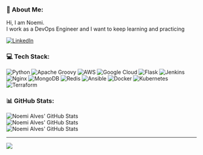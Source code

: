 ### 💫 About Me:
Hi, I am Noemi.<br>I work as a DevOps Engineer and I want to keep learning and practicing

[![LinkedIn](https://img.shields.io/badge/LinkedIn-%230077B5.svg?logo=linkedin&logoColor=white)](https://linkedin.com/in/noemi-alves) 

### 💻 Tech Stack:
![Python](https://img.shields.io/badge/python-3670A0?style=flat&logo=python&logoColor=ffdd54) ![Apache Groovy](https://img.shields.io/badge/Apache%20Groovy-4298B8.svg?style=flat&logo=Apache+Groovy&logoColor=white) ![AWS](https://img.shields.io/badge/AWS-%23FF9900.svg?style=flat&logo=amazon-aws&logoColor=white) ![Google Cloud](https://img.shields.io/badge/Google%20Cloud-%234285F4.svg?style=flat&logo=google-cloud&logoColor=white) ![Flask](https://img.shields.io/badge/flask-%23000.svg?style=flat&logo=flask&logoColor=white) ![Jenkins](https://img.shields.io/badge/jenkins-%232C5263.svg?style=flat&logo=jenkins&logoColor=white) ![Nginx](https://img.shields.io/badge/nginx-%23009639.svg?style=flat&logo=nginx&logoColor=white) ![MongoDB](https://img.shields.io/badge/MongoDB-%234ea94b.svg?style=flat&logo=mongodb&logoColor=white) ![Redis](https://img.shields.io/badge/redis-%23DD0031.svg?style=flat&logo=redis&logoColor=white) ![Ansible](https://img.shields.io/badge/ansible-%231A1918.svg?style=flat&logo=ansible&logoColor=white) ![Docker](https://img.shields.io/badge/docker-%230db7ed.svg?style=flat&logo=docker&logoColor=white) ![Kubernetes](https://img.shields.io/badge/kubernetes-%23326ce5.svg?style=flat&logo=kubernetes&logoColor=white) ![Terraform](https://img.shields.io/badge/terraform-%235835CC.svg?style=flat&logo=terraform&logoColor=white)
### 📊 GitHub Stats:
![Noemi Alves' GitHub Stats](https://github-readme-stats-sigma-five.vercel.app/api?username=noemialves&theme=omni&hide_border=false&include_all_commits=true&count_private=true)<br/>
![Noemi Alves' GitHub Stats](https://github-readme-streak-stats.herokuapp.com/?user=noemialves&theme=omni&hide_border=false)<br/>
![Noemi Alves' GitHub Stats](https://github-readme-stats-sigma-five.vercel.app/api/top-langs/?username=noemialves&theme=omni&hide_border=false&include_all_commits=true&count_private=true&layout=compact)

---
[![](https://visitcount.itsvg.in/api?id=noemialves&icon=5&color=11)](https://visitcount.itsvg.in)
